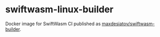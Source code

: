 # swiftwasm-linux-builder
Docker image for SwiftWasm CI published as [maxdesiatov/swiftwasm-builder](https://hub.docker.com/r/maxdesiatov/swiftwasm-builder).
